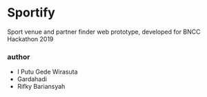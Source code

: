 # Sportify

Sport venue and partner finder web prototype, developed for BNCC Hackathon 2019

### author
* I Putu Gede Wirasuta
* Gardahadi
* Rifky Bariansyah
